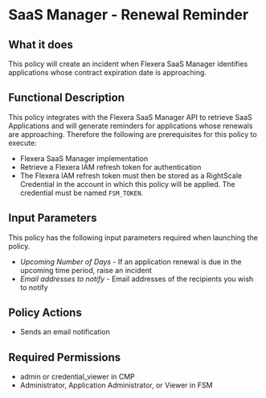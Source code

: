 # SaaS Manager - Renewal Reminder

## What it does

This policy will create an incident when Flexera SaaS Manager identifies applications whose contract expiration date is approaching.

## Functional Description

This policy integrates with the Flexera SaaS Manager API to retrieve SaaS Applications and will generate reminders for applications whose renewals are approaching. Therefore the following are prerequisites for this policy to execute:

- Flexera SaaS Manager implementation
- Retrieve a Flexera IAM refresh token for authentication
- The Flexera IAM refresh token must then be stored as a RightScale Credential in the account in which this policy will be applied. The credential must be named `FSM_TOKEN`.

## Input Parameters

This policy has the following input parameters required when launching the policy.

- *Upcoming Number of Days* - If an application renewal is due in the upcoming time period, raise an incident
- *Email addresses to notify* - Email addresses of the recipients you wish to notify

## Policy Actions

- Sends an email notification

## Required Permissions

- admin or credential_viewer in CMP
- Administrator, Application Administrator, or Viewer in FSM
